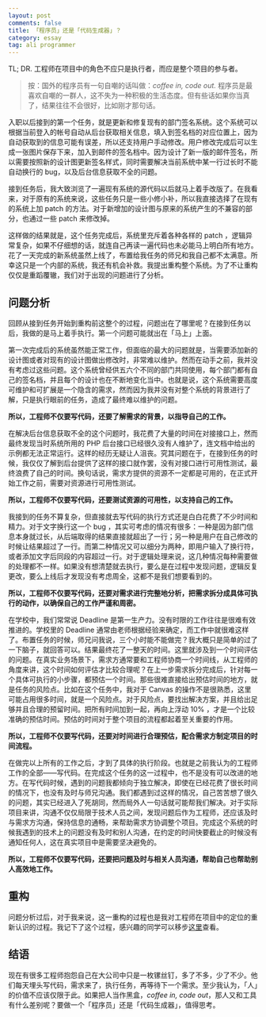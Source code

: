 ```yaml
---
layout: post
comments: false
title: 「程序员」还是「代码生成器」？
category: essay
tag: ali programmer
---
```


TL; DR. 工程师在项目中的角色不应只是执行者，而应是整个项目的参与者。

> 按：国外的程序员有一句自嘲的话叫做：*coffee in, code out.* 程序员是最喜欢自嘲的一群人，这不失为一种积极的生活态度。但有些话如果你当真了，结果往往不会很好，比如刚才那句话。

入职以后接到的第一个任务，就是更新和修复现有的部门签名系统。这个系统可以根据当前登入的帐号自动从后台获取相关信息，填入到签名档的对应位置上，因为自动获取到的信息可能有误差，所以还支持用户手动修改。用户修改完成后可以生成一张图片保存下来，加入到邮件的签名档中。因为设计了新一版的邮件签名，所以需要按照新的设计图更新签名样式，同时需要解决当前系统中某一行过长时不能自动换行的 bug，以及后台信息获取不全的问题。

接到任务后，我大致浏览了一遍现有系统的源代码以后就马上着手改版了。在我看来，对于原有的系统来说，这些任务只是一些小修小补，所以我直接选择了在现有的系统上加 patch 的方法。对于新增加的设计图与原来的系统产生的不兼容的部分，也通过一些 patch 来修改掉。

这样做的结果就是，这个任务完成后，系统里充斥着各种各样的 patch ，逻辑异常复杂，如果不仔细想的话，就连自己再读一遍代码也未必能马上明白所有地方。花了一天完成的新系统虽然上线了，布置给我任务的师兄和我自己都不太满意。所幸这只是一个内部的系统，我还有机会补救。我提出重构整个系统。为了不让重构仅仅是重蹈覆辙，我们对于出现的问题进行了分析。

## 问题分析

回顾从接到任务开始到重构前这整个的过程，问题出在了哪里呢？在接到任务以后，我做的是马上着手执行。第一个问题可能就出在「马上」上面。

第一次完成后的系统虽然能正常工作，但面临的最大的问题就是，当需要添加新的设计图或者对现有的设计图做出修改时，非常难以维护。然而在动手之前，我并没有考虑过这些问题。这个系统曾经供五六个不同的部门共同使用，每个部门都有自己的签名档，并且每个的设计也在不断地变化当中。也就是说，这个系统需要高度可维护和可扩展是一个隐含的需求，然而因为我并没有对整个系统的背景进行了解，只是执行眼前的任务，造成了最终难以维护的问题。

**所以，工程师不仅要写代码，还要了解需求的背景，以指导自己的工作。**

在解决后台信息获取不全的这个问题时，我花费了大量的时间在对接接口上，然而最终发现当时系统所用的 PHP 后台接口已经很久没有人维护了，连文档中给出的示例都无法正常运行。这样的经历无疑让人沮丧。究其问题在于，在接到任务的时候，我仅仅了解到后台提供了这样的接口就作罢，没有对接口进行可用性测试，最终浪费了自己的时间。换句话说，需求方提供的资源不一定都是可用的，在正式开始工作之前，需要对资源进行可用性测试。

**所以，工程师不仅要写代码，还要测试资源的可用性，以支持自己的工作。**

我接到的任务不算复杂，但直接就去写代码的执行方式还是白白花费了不少时间和精力。对于文字换行这一个 bug ，其实可考虑的情况有很多：一种是因为部门信息本身就过长，从后端取得的结果直接就超出了一行；另一种是用户在自己修改的时候让结果超过了一行。而第二种情况又可以细分为两种，即用户输入了换行符，或者添加文字后同段的内容超过一行。对于逻辑处理来说，这几种情况每种需要做的处理都不一样。如果没有想清楚就去执行，要么是在过程中发现问题，逻辑反复更改，要么上线后才发现没有考虑周全，这都不是我们想要看到的。

**所以，工程师不仅要写代码，还要对需求进行完整地分析，把需求拆分成具体可执行的动作，以确保自己的工作严谨和周密。**

在学校中，我们常常说 Deadline 是第一生产力。没有时限的工作往往是很难有效推进的。学校里的 Deadline 通常由老师根据经验来确定，而工作中就很难这样了。布置任务的时候，师兄问我说，三个小时能不能做完？我大概只是简单的过了一下脑子，就回答可以。结果最终花了一整天的时间。这里就涉及到一个时间评估的问题。在真实业务场景下，需求方通常要和工程师协商一个时间线，从工程师的角度来讲，这个时间如何评估才比较合理呢？在上一步需求拆分完成后，针对每一个具体可执行的小步骤，都预估一个时间。那些很难直接给出预估时间的地方，就是任务的风险点。比如在这个任务中，我对于 Canvas 的操作不是很熟悉，这里可能占用很多时间，就是一个风险点。对于风险点，要找出解决方案，并且给出足够并且合理的预留时间。把所有时间加到一起，再向上浮动 10% ，才是一个比较准确的预估时间。预估的时间对于整个项目的流程都起着至关重要的作用。

**所以，工程师不仅要写代码，还要对时间进行合理预估，配合需求方制定项目的时间流程。**

在做完以上所有的工作之后，才到了具体的执行阶段。也就是之前我认为的工程师工作的全部——写代码。在完成这个任务的这一过程中，也不是没有可以改进的地方。在写代码时候，遇到的问题我都倾向于独立解决，即使在已经花费了很长时间的情况下，也没有及时与师兄沟通。我们都遇到过这样的情况，自己苦苦想了很久的问题，其实已经进入了死胡同，然而局外人一句话就可能帮我们解决。对于实际项目来讲，沟通不仅仅局限于技术人员之间，发现问题后作为工程师，还应该及时与需求方沟通，保持信息的通畅，来帮助需求方协调整个项目。完成这个系统的时候我遇到的技术上的问题没有及时和别人沟通，在约定的时间快要截止的时候没有通知任何人，这在真实项目中是需要坚决避免的。

**所以，工程师不仅要写代码，还要把问题及时与相关人员沟通，帮助自己也帮助别人高效地工作。**


## 重构

问题分析过后，对于我来说，这一重构的过程也是我对工程师在项目中的定位的重新认识的过程。我记下了这个过程，感兴趣的同学可以移步[这里](http://www.atatech.org/articles/38316)查看。

## 结语

现在有很多工程师抱怨自己在大公司中只是一枚镙丝钉，多了不多，少了不少。他们每天埋头写代码，需求来了，执行任务，再等待下一个需求。至少我认为，「人」的价值不应该仅限于此。如果把人当作黑盒，*coffee in, code out*，那人又和工具有什么差别呢？要做一个「程序员」还是「代码生成器」，值得思考。

